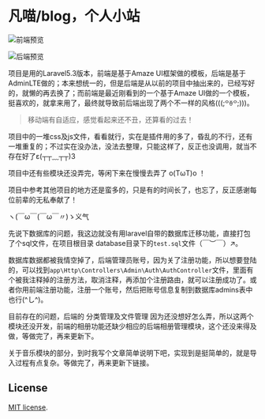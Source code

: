 # 凡喵/blog，个人小站

![前端预览](http://www.fanrenos.com/images/blog_home.jpg)

![后端预览](http://www.fanrenos.com/images/blog_front.jpg)

项目是用的Laravel5.3版本，前端是基于Amaze UI框架做的模板，后端是基于AdminLTE做的；本来想统一的，但是后端是从以前的项目中抽出来的，已经写好的，就懒的再去换了；而前端是最近刚看到的一个基于Amaze UI做的一个模板，挺喜欢的，就拿来用了，最终就导致前后端出现了两个不一样的风格(((;꒪ꈊ꒪;)))。

> 移动端有自适应，感觉看起来还不丑，还算看的过去！

项目中的一堆css及js文件，看看就行，实在是插件用的多了，昏乱的不行，还有一堆重复的；不过实在没办法，没法去整理，只能这样了，反正也没调用，就当不存在好了ε(┬┬﹏┬┬)3

项目中还有些模块还没弄完，等闲下来在慢慢去弄了 o(TωT)o ！

项目中参考其他项目的地方还是蛮多的，只是有的时间长了，也忘了，反正感谢每位前辈的无私奉献了！

ヽ(￣ω￣(￣ω￣〃)ゝ义气

先说下数据库的问题，我这边就没有用laravel自带的数据库迁移功能，直接打包了个sql文件，在项目根目录
database目录下的`test.sql`文件（￣︶￣）↗。

数据库数据都被我情空掉了，后端管理员账号，因为关了注册功能，所以想要登陆的，可以找到`app\Http\Controllers\Admin\Auth\AuthController`文件，里面有个被我注释掉的注册方法，取消注释，再添加个注册路由，就可以注册成功了。或者你用前端注册功能，注册一个账号，然后把账号信息复制到数据库admins表中也行(^し^)。

目前存在的问题，后端的 分类管理及文件管理 因为还没想好怎么弄，所以这两个模块还没开发，前端的相册功能还缺少相应的后端相册管理模块，这个还没来得及做，等做完了，再来更新下。

关于音乐模块的部分，到时我写个文章简单说明下吧，实现到是挺简单的，就是导入过程有点复杂。等做完了，再来更新下链接。

## License

[MIT license](http://opensource.org/licenses/MIT).

